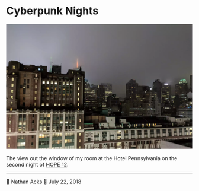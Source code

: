# Cyberpunk Nights

![A New York City skyline at night](assets/7d8d05bf92d1190b6859cab600b63c56.webp)

The view out the window of my room at the Hotel Pennsylvania on the second night of [HOPE 12](https://xii.hope.net/).

- - - -

👤 Nathan Acks
📅 July 22, 2018
